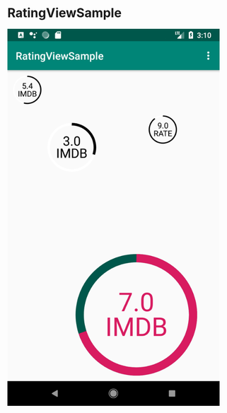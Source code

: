 # RatingViewSample
 
 <img src="https://github.com/lenarlenar/RatingViewSample/blob/master/screenshots/Screenshot_1553775016.png" width="480">


